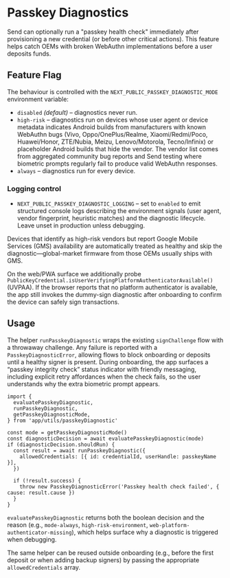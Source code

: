 # Passkey Diagnostics

Send can optionally run a "passkey health check" immediately after provisioning a new credential (or before other
critical actions). This feature helps catch OEMs with broken WebAuthn implementations before a user deposits funds.

## Feature Flag

The behaviour is controlled with the `NEXT_PUBLIC_PASSKEY_DIAGNOSTIC_MODE` environment variable:

- `disabled` *(default)* – diagnostics never run.
- `high-risk` – diagnostics run on devices whose user agent or device metadata indicates Android builds from
  manufacturers with known WebAuthn bugs (Vivo, Oppo/OnePlus/Realme, Xiaomi/Redmi/Poco, Huawei/Honor, ZTE/Nubia,
  Meizu, Lenovo/Motorola, Tecno/Infinix) or placeholder Android builds that hide the vendor. The vendor list comes
  from aggregated community bug reports and Send testing where biometric prompts regularly fail to produce valid
  WebAuthn responses.
- `always` – diagnostics run for every device.

### Logging control

- `NEXT_PUBLIC_PASSKEY_DIAGNOSTIC_LOGGING` – set to `enabled` to emit structured console logs describing the
  environment signals (user agent, vendor fingerprint, heuristic matches) and the diagnostic lifecycle. Leave unset in
  production unless debugging.

Devices that identify as high-risk vendors but report Google Mobile Services (GMS) availability are automatically
treated as healthy and skip the diagnostic—global-market firmware from those OEMs usually ships with GMS.

On the web/PWA surface we additionally probe
`PublicKeyCredential.isUserVerifyingPlatformAuthenticatorAvailable()` (UVPAA). If the browser reports that no
platform authenticator is available, the app still invokes the dummy-sign diagnostic after onboarding to confirm the
device can safely sign transactions.

## Usage

The helper `runPasskeyDiagnostic` wraps the existing `signChallenge` flow with a throwaway challenge. Any failure is
reported with a `PasskeyDiagnosticError`, allowing flows to block onboarding or deposits until a healthy signer is
present. During onboarding, the app surfaces a “passkey integrity check” status indicator with friendly messaging,
including explicit retry affordances when the check fails, so the user understands why the extra biometric prompt
appears.

```
import {
  evaluatePasskeyDiagnostic,
  runPasskeyDiagnostic,
  getPasskeyDiagnosticMode,
} from 'app/utils/passkeyDiagnostic'

const mode = getPasskeyDiagnosticMode()
const diagnosticDecision = await evaluatePasskeyDiagnostic(mode)
if (diagnosticDecision.shouldRun) {
  const result = await runPasskeyDiagnostic({
    allowedCredentials: [{ id: credentialId, userHandle: passkeyName }],
  })

  if (!result.success) {
    throw new PasskeyDiagnosticError('Passkey health check failed', { cause: result.cause })
  }
}
```

`evaluatePasskeyDiagnostic` returns both the boolean decision and the reason (e.g., `mode-always`,
`high-risk-environment`, `web-platform-authenticator-missing`), which helps surface why a diagnostic is triggered when
debugging.

The same helper can be reused outside onboarding (e.g., before the first deposit or when adding backup signers) by
passing the appropriate `allowedCredentials` array.
